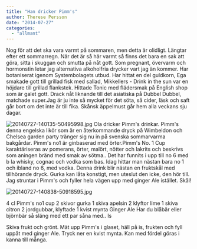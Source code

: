 ```yaml
---
title: "Han dricker Pimm's"
author: Therese Persson
date: "2014-07-27"
categories: 
  - "allmant"
---
```


Nog för att det ska vara varmt på sommaren, men detta är olidligt. Längtar efter ett sommarregn. När det är så här varmt så finns det bara en sak att göra, sitta i skuggan och smutta på nåt gott. Som pregnant, övervarm och hormonstin letar jag alternativa alkoholfria drycker vart jag än kommer. Har botaniserat igenom Systembolagets utbud. Har hittat en del guldkorn, Ega smakade gott till grillad fisk med sallad, Mikkellers - Drink in the sun var en höjdare till grillad flankstek. Hittade Tonic med flädersmak på English shop som är galet gott. Drack nåt liknande till det asiatiska på Dubbel Dubbel, matchade super.Jag är ju inte så mycket för det söta, så cider, läsk och saft går bort om det inte är till fika. Skånsk äppelmust går hem alla veckans sju dagar.  
  
![20140727-140135-50495998.jpg](/static/img/20140727-140135-50495998.jpg)
Ola dricker Pimm's drinkar. Pimm's denna engelska likör som är en återkommande dryck på Wimbeldon och Chelsea garden party tränger sig nu in på svenska sommarvarma bakgårdar. Pimm's no1 är ginbaserad med örter.Pimm's No. 1 Cup karaktäriseras av pomerans, örter, malört, nötter och lakrits och beskrivs som aningen bränd med smak av sötma.. Det har funnits i upp till no 6 med b la whisky, cognac och vodka som bas. Idag hittar man nästan bara no 1 och ibland no 6, med vodka. Denna drink blir nästan en fruktskål med tillhörande dryck. Gurka kan låta konstigt, men uteslut den icke, den hör till. Jag struntar i Pimm's och fyller hela vägen upp med ginger Ale istället. Skål!  
  
![20140727-140838-50918595.jpg](/static/img/20140727-140838-50918595.jpg)

4 cl Pimm's no1 cup 2 skivor gurka 1 skiva apelsin 2 klyftor lime 1 skiva citron 2 jordgubbar, klyftade 1 kvist mynta Ginger Ale Har du blåbär eller björnbär så släng med ett par såna med.. Is

Skiva frukt och grönt. Mät upp Pimm's i glaset, häll på is, frukten och fyll uppåt med ginger Ale. Tryck ner en kvist mynta. Kan med fördel göras i kanna till många.
